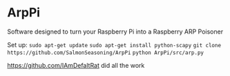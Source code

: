 # ArpPi
Software designed to turn your Raspberry Pi into a Raspberry ARP Poisoner

Set up:
`sudo apt-get update`
`sudo apt-get install python-scapy`
`git clone https://github.com/SalmonSeasoning/ArpPi`
`python ArpPi/src/arp.py`

https://github.com/IAmDefaltRat did all the work
